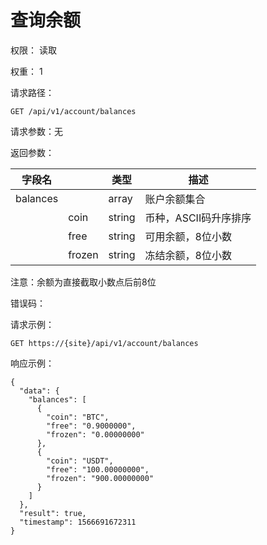 # 查询余额

权限： 读取

权重： 1

请求路径：

```
GET /api/v1/account/balances
```

请求参数：无

返回参数：

| **字段名**  |        | **类型** | **描述**        |
| -------- | ------ | ------ | ------------- |
| balances |        | array  | 账户余额集合        |
|          | coin   | string | 币种，ASCII码升序排序 |
|          | free   | string | 可用余额，8位小数     |
|          | frozen | string | 冻结余额，8位小数     |

注意：余额为直接截取小数点后前8位

错误码：

请求示例：

```
GET https://{site}/api/v1/account/balances
```

响应示例：

```
{ 
  "data": {
    "balances": [
      {
        "coin": "BTC",
        "free": "0.9000000",
        "frozen": "0.00000000"
      },
      {
        "coin": "USDT",
        "free": "100.00000000",
        "frozen": "900.00000000"
      }
    ]
  },
  "result": true,
  "timestamp": 1566691672311
}
```

####
